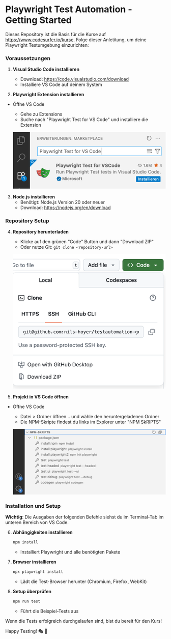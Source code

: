 # Playwright Test Automation - Getting Started

Dieses Repository ist die Basis für die Kurse auf https://www.codesurfer.io/kurse.
Folge dieser Anletitung, um deine Playwright Testumgebung einzurichten:

### Voraussetzungen

1. **Visual Studio Code installieren**
   - Download: https://code.visualstudio.com/download
   - Installiere VS Code auf deinem System

2. **Playwright Extension installieren**
- Öffne VS Code
    - Gehe zu Extensions
    - Suche nach "Playwright Test for VS Code" und installiere die Extension
    
    ![Playwright Extension](docs/playwright-extension.png)

3. **Node.js installieren**
   - Benötigt: Node.js Version 20 oder neuer
   - Download: https://nodejs.org/en/download

### Repository Setup

4. **Repository herunterladen**
   - Klicke auf den grünen "Code" Button und dann "Download ZIP"
   - Oder nutze Git: `git clone <repository-url>`
   
    ![Repository Download](docs/repo-checkout.png)

5. **Projekt in VS Code öffnen**
- Öffne VS Code
    - Datei > Ordner öffnen... und wähle den heruntergeladenen Ordner
    - Die NPM-Skripte findest du links im Explorer unter "NPM SkRIPTS"
    
    ![VS Code NPM Scripts](docs/npm-scripts.png)
    
### Installation und Setup

**Wichtig**: Die Ausgaben der folgenden Befehle siehst du im Terminal-Tab im unteren Bereich von VS Code.

6. **Abhängigkeiten installieren**
   ```bash
   npm install
   ```
   - Installiert Playwright und alle benötigten Pakete

7. **Browser installieren**
   ```bash
   npx playwright install
   ```
   - Lädt die Test-Browser herunter (Chromium, Firefox, WebKit)

8. **Setup überprüfen**
   ```bash
   npm run test
   ```
   - Führt die Beispiel-Tests aus


Wenn die Tests erfolgreich durchgelaufen sind, bist du bereit für den Kurs!

Happy Testing! 🎭 🚀